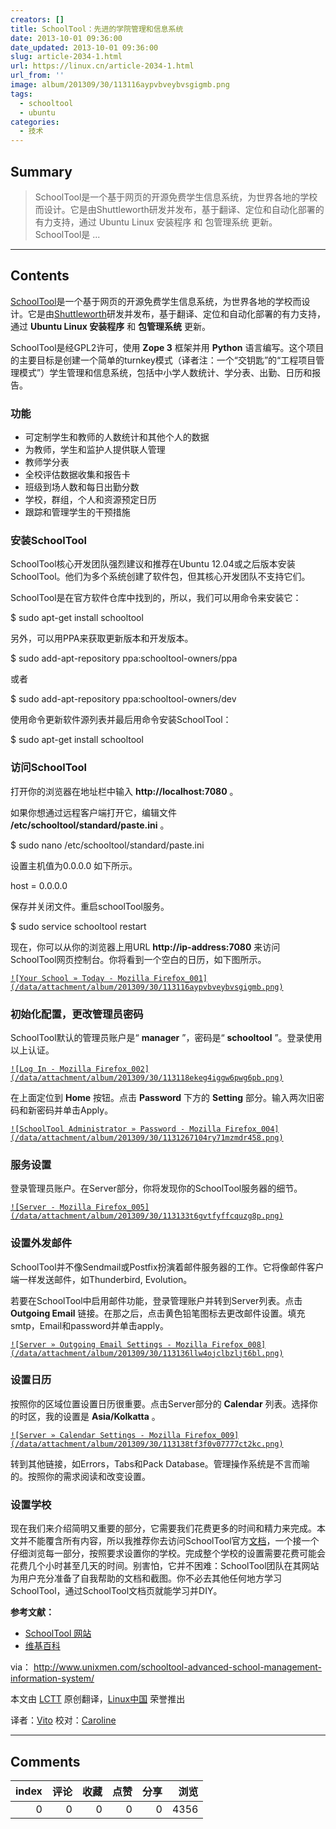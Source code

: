 ```yaml
---
creators: []
title: SchoolTool：先进的学院管理和信息系统
date: 2013-10-01 09:36:00
date_updated: 2013-10-01 09:36:00
slug: article-2034-1.html
url: https://linux.cn/article-2034-1.html
url_from: ''
image: album/201309/30/113116aypvbveybvsgigmb.png
tags:
  - schooltool
  - ubuntu
categories:
  - 技术
---
```


## Summary

> SchoolTool是一个基于网页的开源免费学生信息系统，为世界各地的学校而设计。它是由Shuttleworth研发并发布，基于翻译、定位和自动化部署的有力支持，通过 Ubuntu Linux 安装程序 和 包管理系统 更新。
> SchoolTool是 ...

***

<!-- more -->

## Contents

[SchoolTool](http://schooltool.org/)是一个基于网页的开源免费学生信息系统，为世界各地的学校而设计。它是由[Shuttleworth](http://www.shuttleworthfoundation.org/)研发并发布，基于翻译、定位和自动化部署的有力支持，通过 **Ubuntu Linux 安装程序** 和 **包管理系统** 更新。

SchoolTool是经GPL2许可，使用 **Zope 3** 框架并用 **Python** 语言编写。这个项目的主要目标是创建一个简单的turnkey模式（译者注：一个“交钥匙”的“工程项目管理模式”）学生管理和信息系统，包括中小学人数统计、学分表、出勤、日历和报告。

### **功能**

* 可定制学生和教师的人数统计和其他个人的数据
* 为教师，学生和监护人提供联人管理
* 教师学分表
* 全校评估数据收集和报告卡
* 班级到场人数和每日出勤分数
* 学校，群组，个人和资源预定日历
* 跟踪和管理学生的干预措施

### **安装SchoolTool**

SchoolTool核心开发团队强烈建议和推荐在Ubuntu 12.04或之后版本安装SchoolTool。他们为多个系统创建了软件包，但其核心开发团队不支持它们。

SchoolTool是在官方软件仓库中找到的，所以，我们可以用命令来安装它：

$ sudo apt-get install schooltool

另外，可以用PPA来获取更新版本和开发版本。

$ sudo add-apt-repository ppa:schooltool-owners/ppa

或者

$ sudo add-apt-repository ppa:schooltool-owners/dev

使用命令更新软件源列表并最后用命令安装SchoolTool：

$ sudo apt-get install schooltool

### **访问SchoolTool**

打开你的浏览器在地址栏中输入 **http://localhost:7080** 。

如果你想通过远程客户端打开它，编辑文件 **/etc/schooltool/standard/paste.ini** 。

$ sudo nano /etc/schooltool/standard/paste.ini

设置主机值为0.0.0.0 如下所示。

host = 0.0.0.0

保存并关闭文件。重启schoolTool服务。

$ sudo service schooltool restart 

现在，你可以从你的浏览器上用URL **http://ip-address:7080** 来访问SchoolTool网页控制台。你将看到一个空白的日历，如下图所示。

[`![Your School » Today - Mozilla Firefox_001](/data/attachment/album/201309/30/113116aypvbveybvsgigmb.png)`](http://180016988.r.cdn77.net/wp-content/uploads/2013/09/Your-School-%C2%BB-Today-Mozilla-Firefox_001.png)

### **初始化配置，更改管理员密码**

SchoolTool默认的管理员账户是“ **manager** ”，密码是“ **schooltool** ”。登录使用以上认证。

[`![Log In - Mozilla Firefox_002](/data/attachment/album/201309/30/113118ekeg4iggw6pwg6pb.png)`](http://180016988.r.cdn77.net/wp-content/uploads/2013/09/Log-In-Mozilla-Firefox_002.png)

在上面定位到 **Home** 按钮。点击 **Password** 下方的 **Setting** 部分。输入两次旧密码和新密码并单击Apply。

[`![SchoolTool Administrator » Password - Mozilla Firefox_004](/data/attachment/album/201309/30/1131267104ry71mzmdr458.png)`](http://180016988.r.cdn77.net/wp-content/uploads/2013/09/SchoolTool-Administrator-%C2%BB-Password-Mozilla-Firefox_004.png)

### **服务设置**

登录管理员账户。在Server部分，你将发现你的SchoolTool服务器的细节。

[`![Server - Mozilla Firefox_005](/data/attachment/album/201309/30/113133t6gvtfyffcquzg8p.png)`](http://180016988.r.cdn77.net/wp-content/uploads/2013/09/Server-Mozilla-Firefox_005.png)

### **设置外发邮件**

SchoolTool并不像Sendmail或Postfix扮演着邮件服务器的工作。它将像邮件客户端一样发送邮件，如Thunderbird, Evolution。

若要在SchoolTool中启用邮件功能，登录管理账户并转到Server列表。点击 **Outgoing Email** 链接。在那之后，点击黄色铅笔图标去更改邮件设置。填充smtp，Email和password并单击apply。

[`![Server » Outgoing Email Settings - Mozilla Firefox_008](/data/attachment/album/201309/30/113136llw4ojclbzljt6bl.png)`](http://180016988.r.cdn77.net/wp-content/uploads/2013/09/Server-%C2%BB-Outgoing-Email-Settings-Mozilla-Firefox_008.png)

### **设置日历**

按照你的区域位置设置日历很重要。点击Server部分的 **Calendar** 列表。选择你的时区，我的设置是 **Asia/Kolkatta** 。

[`![Server » Calendar Settings - Mozilla Firefox_009](/data/attachment/album/201309/30/113138tf3f0v07777ct2kc.png)`](http://180016988.r.cdn77.net/wp-content/uploads/2013/09/Server-%C2%BB-Calendar-Settings-Mozilla-Firefox_009.png)

转到其他链接，如Errors，Tabs和Pack Database。管理操作系统是不言而喻的。按照你的需求阅读和改变设置。

### **设置学校**

现在我们来介绍简明又重要的部分，它需要我们花费更多的时间和精力来完成。本文并不能覆含所有内容，所以我推荐你去访问SchoolTool官方[文档](http://book.schooltool.org/setup-toc.html)，一个接一个仔细浏览每一部分，按照要求设置你的学校。完成整个学校的设置需要花费可能会花费几个小时甚至几天的时间。别害怕，它并不困难：SchoolTool团队在其网站为用户充分准备了自我帮助的文档和截图。你不必去其他任何地方学习SchoolTool，通过SchoolTool文档页就能学习并DIY。

**参考文献：**

* [SchoolTool 网站](http://www.schooltool.org/)
* [维基百科](http://en.wikipedia.org/wiki/SchoolTool)

 

via： <http://www.unixmen.com/schooltool-advanced-school-management-information-system/>

本文由 [LCTT](https://github.com/LCTT/TranslateProject) 原创翻译，[Linux中国](https://linux.cn/portal.php) 荣誉推出

译者：[Vito](https://linux.cn/space/Vito) 校对：[Caroline](https://linux.cn/space/14763)

***

## Comments


|   index |   评论 |   收藏 |   点赞 |   分享 |   浏览 |
|--------:|-------:|-------:|-------:|-------:|-------:|
|       0 |      0 |      0 |      0 |      0 |   4356 |
